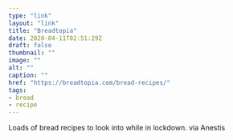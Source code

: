 ```yaml
---
type: "link"
layout: "link"
title: "Breadtopia"
date: 2020-04-11T02:51:29Z
draft: false
thumbnail: ""
image: ""
alt: ""
caption: ""
href: "https://breadtopia.com/bread-recipes/"
tags:
- bread
- recipe
---
```


Loads of bread recipes to look into while in lockdown. via Anestis
